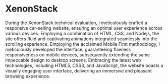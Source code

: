 # XenonStack
During the XenonStack technical evaluation, I meticulously crafted a responsive car-selling website, ensuring an optimal user experience across various devices. Employing a combination of HTML, CSS, and Nodejs, the site offers fluid and captivating animations integrated seamlessly into the scrolling experience. Employing the acclaimed Mobile First methodology, I meticulously developed the interface, guaranteeing flawless responsiveness on mobile devices, subsequently extending the same impeccable design to desktop screens. Embracing the latest web technologies, including HTML5, CSS3, and JavaScript, the website boasts a visually engaging user interface, delivering an immersive and pleasant browsing experience.
